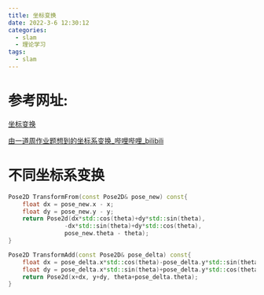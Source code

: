 ```yaml
---
title: 坐标变换
date: 2022-3-6 12:30:12
categories:
  - slam
  - 理论学习
tags:
  - slam
---
```


# 参考网址:

[坐标变换](https://blog.csdn.net/lewif/category_7297027.html)

[由一道周作业题想到的坐标系变换_哔哩哔哩_bilibili](https://www.bilibili.com/video/BV1MP4y1K7Yn?spm_id_from=333.337.search-card.all.click)

# 不同坐标系变换

```cc
Pose2D TransformFrom(const Pose2D& pose_new) const{
    float dx = pose_new.x - x;
    float dy = pose_new.y - y;
    return Pose2d(dx*std::cos(theta)+dy*std::sin(theta),
                -dx*std::sin(theta)+dy*std::cos(theta),
                pose_new.theta - theta);
}
```

```cc
Pose2D TransformAdd(const Pose2D& pose_delta) const{
    float dx = pose_delta.x*std::cos(theta)-pose_delta.y*std::sin(theta);
    float dy = pose_delta.x*std::sin(theta)+pose_delta.y*std::cos(theta);
    return Pose2d(x+dx, y+dy, theta+pose_delta.theta);
}
```

